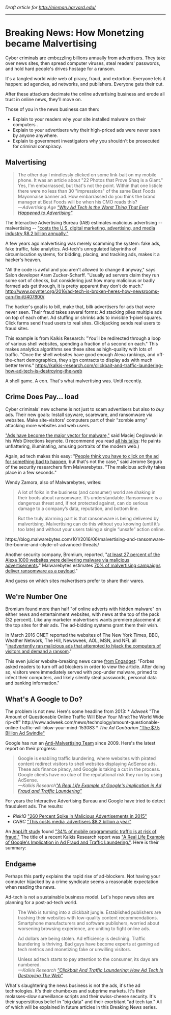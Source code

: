 <em>Draft article for http://nieman.harvard.edu/</em>
_____________________

<h1>Breaking News: How Monetzing became Malvertising</h2>
Cyber criminals are embezzling billions annually from advertisers. They take over news sites, then spread computer viruses, steal readers' passwords, and hold hard people's drives hostage for a ransom.

It's a tangled world wide web of piracy, fraud, and extortion. Everyone lets it happen: ad agencies, ad networks, and publishers. Everyone gets their cut.

After these attackers decimate the online advertising business and erode all trust in online news, they'll move on. 

Those of you in the news business can then:
* Explain to your readers why your site installed malware on their computers .
* Explain to your advertisers why their high-priced ads were never seen by anyone anywhere.
* Explain to government investigators why you shouldn't be prosecuted for criminal conspiracy.

<h2>Malvertising</h2>
<blockquote>
The other day I mindlessly clicked on some link-bait on my mobile phone. It was an article about "22 Photos that Prove Shaq is a Giant." Yes, I'm embarrassed, but that's not the point. Within that one listicle there were no less than 30 "impressions" of the same Best Foods Mayonnaise banner ad. How embarrassed do you think the brand manager at Best Foods will be when his CMO reads this?<br />
<cite>&mdash;<em>Advertising Age</em> <a href="http://adage.com/article/digitalnext/ad-tech-worst-thing-happened-advertising/301992/">"Why Ad Tech Is the Worst Thing That Ever Happened to Advertising"</a><cite>
</blockquote>

The Interactive Advertising Bureau (IAB) estimates malicious advertising -- malvertising -- <a href="http://www.iab.com/news/digital-ad-industry-will-gain-8-2-billion-by-eliminating-fraud-and-flaws-in-internet-supply-chain-iab-ey-study-shows/">"costs the U.S. digital marketing, advertising, and media industry $8.2 billion annually."</a> 

A few years ago malvertising was merely scamming the system: fake ads, fake traffic, fake analytics. Ad-tech's unregulated labyrinths of  circumlocution systems, for bidding, placing, and tracking ads, makes it a hacker's heaven.

"All the code is awful and you aren't allowed to change it anyway," says Salon developer Aram Zucker-Scharff. "Usually ad servers claim they run some sort of checks, but considering just how many malicious or badly formed ads get through, it is pretty apparent they don't do much."
http://www.poynter.org/2016/ad-tech-is-broken-heres-how-newsrooms-can-fix-it/407800/

The hacker's goal is to bill, make that, bilk advertisers for ads that were never seen. Their fraud takes several forms: Ad stacking piles multiple ads on top of each other. Ad stuffing  or shrinks ads to invisible 1-pixel squares. Click farms send fraud users to real sites. Clickjacking sends real users to fraud sites. 

This example is from Kalkis Research: "You’ll be redirected through a loop of various shell websites, spending a fraction of a second on each." This makes analytics algorithms see these sites as high-quality with lots of traffic. "Once the shell websites have good enough Alexa rankings, and off-the-chart demographics, they sign contracts to display ads with much better terms."
https://kalkis-research.com/clickbait-and-traffic-laundering-how-ad-tech-is-destroying-the-web

A shell game. A con. That's what malvertising was. Until recently.

<h2>Crime Does Pay... load</h2>
Cyber criminals' new scheme is not just to scam advertisers but also to <em>buy</em> ads. Their new goals: Install spyware, scareware, and ransomware via websites. Make site-visitors' computers part of their "zombie army" attacking more websites and web users. 

<a href="http://idlewords.com/talks/website_obesity.htm">"Ads have become the major vector for malware,"</a> said Maciej Ceglowski in his Web Directions keynote. (I recommend you read <a href="http://idlewords.com/talks/">all his talks</a>: He paints unflattering, illuminating, amusing portraits of the modern web.)

Again, ad tech makes this easy: "<a href="http://www.cnet.com/news/new-york-times-bbc-dangerous-ads-ransomware-malvertising/">People think you have to click on the ad for something bad to happen</a>, but that's not the case," said Jerome Segura of the security researchers firm Malwarebytes. "The malicious activity takes place in a few seconds."

Wendy Zamora, also of  Malwarebytes, writes:

<blockquote>
A lot of folks in the business (and consumer) world are shaking in their boots about ransomware. It’s understandable. Ransomware is a dangerous threat and, if not protected against, can do serious damage to a company’s data, reputation, and bottom line.

But the truly alarming part is that ransomware is being delivered by malvertising. Malvertising can do this without you knowing (until it’s too late) and without your users taking a single “unsafe” action online.
</blockquote>
https://blog.malwarebytes.com/101/2016/06/malvertising-and-ransomware-the-bonnie-and-clyde-of-advanced-threats/

Another security company, Bromium,  reported, "<a href="https://www.bromium.com/sites/default/files/rpt-bromium-threat-report-1h2015-us-en.pdf">at least 27 percent of the Alexa 1000 websites were delivering malware via malicious advertisements</a>."  Malwarebytes estimates <a href="https://blog.malwarebytes.com/101/2016/06/truth-in-malvertising-how-to-beat-bad-ads/">70% of malvertising campaigns deliver ransomware as a payload</a>."

And guess on which sites malvertisers prefer to share their wares.


<h2>We're Number One</h2>
Bromium found more than half "of online adverts with hidden malware" on either news and entertainment websites, with news at the top of the pack (32 percent). Like any marketer malvertisers wants premiere placement at the top sites for their ads. The ad-bidding systems grant them their wish.

In March 2016 CNET reported the websites of The New York Times, BBC, Weather Network, The Hill, Newsweek, AOL, MSN, and NFL all "<a href="http://www.cnet.com/news/new-york-times-bbc-dangerous-ads-ransomware-malvertising/">inadvertently ran malicious ads that attempted to hijack the computers of visitors and demand a ransom</a>."

This even juicier website-breaking news came <a href="https://www.engadget.com/2016/01/08/you-say-advertising-i-say-block-that-malware/">from Engadget</a>: "Forbes asked readers to turn off ad blockers in order to view the article. After doing so, visitors were immediately served with pop-under malware, primed to infect their computers, and likely silently steal passwords, personal data and banking information."


<h2>What's A Google to Do?</h2>
The problem is not new. Here's some headline from 2013:
* <em>Adweek</em> "The Amount of Questionable Online Traffic Will Blow Your Mind:The World Wide rip-off" 
http://www.adweek.com/news/technology/amount-questionable-online-traffic-will-blow-your-mind-153083
* <em>The Ad Contrarian</em> <a href="http://adcontrarian.blogspot.co.il/2013/06/the-75-billion-ad-swindle.html">"The $7.5 Billion Ad Swindle"</a>

Google has run an <a href="http://www.anti-malvertising.com/">Anti-Malvertising Team</a> since 2009. Here's the latest report on their progress:

<blockquote>

Google is enabling traffic laundering, where websites with pirated content redirect visitors to shell websites displaying AdSense ads. These ads finance piracy, and Google is taking a cut in the process. Google clients have no clue of the reputational risk they run by using AdSense.<br />
<cite>&mdash;<em>Kalkis Research</em><a href="https://kalkis-research.com/real-life-example-google-implication-ad-fraud-traffic-laundering">"A Real Life Example of Google's Implication in Ad Fraud and Traffic Laundering"</a></cite>

</blockquote>

For years the Interactive Advertising Bureau and Google have tried to detect fraudulent ads. The results: 

* <em>RiskIQ</em> <a href="https://www.riskiq.com/resources/press-releases/260-percent-spike-in-malicious-advertisements-2015">"260 Percent Spike in Malicious Advertisements in 2015"</a>
* <em>CNBC</em> <a href="http://www.cnbc.com/2015/12/01/this-costs-media-advertisers-82-billion-a-year.html">"This costs media, advertisers $8.2 billion a year"</a>

An <a href="http://www.applift.com/blog/mobile-fraud-programmatic">AppLift study</a> found <a href="http://www.marketingdive.com/news/34-of-mobile-programmatic-traffic-is-at-risk-of-fraud-study/410585/">"34% of mobile programmatic traffic is at risk of fraud."</a> The title of a recent Kalkis Research report was <a href="https://kalkis-research.com/real-life-example-google-implication-ad-fraud-traffic-laundering">"A Real Life Example of Google's Implication in Ad Fraud and Traffic Laundering."</a>. Here is their summary:



<h2>Endgame</h2>
Perhaps this partly explains the rapid rise of ad-blockers. Not having your computer hijacked by a crime syndicate seems a reasonable expectation when reading the news.

Ad-tech is not a sustainable business model.  Let's hope news sites are planning for a post-ad-tech world.

<blockquote>
 The Web is turning into a clickbait jungle. Established publishers are trashing their websites with low-quality content recommendations. Smartphone manufacturers and software publishers, worried about worsening browsing experience, are uniting to fight online ads.

Ad dollars are being stolen. Ad efficiency is declining. Traffic laundering is thriving. Bad guys have become experts at gaming ad tech metrics and monetizing fake or unwilling visitors.

Unless ad tech starts to pay attention to the consumer, its days are numbered. <br />
<cite>&mdash;<em>Kalkis Research</em> <a href="https://kalkis-research.com/clickbait-and-traffic-laundering-how-ad-tech-is-destroying-the-web">"Clickbait And Traffic Laundering: How Ad Tech Is Destroying The Web"</a></cite>
</blockquote>
 

What's slaughtering the news business is not the ads, it's the ad technologies. It's their chumboxes and subprime markets. It's their molasses-slow surveillance scripts and their swiss-cheese security. It's their superstitious belief in "big data" and their exorbitant "ad tech tax." All of which will be explained in future articles in this Breaking News series.  



